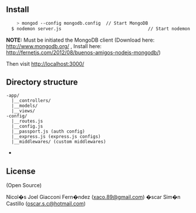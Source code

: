 ## Install
```sh
    > mongod --config mongodb.config  // Start MongoDB
  $ nodemon server.js								  // Start nodemon
```

**NOTE:** Must be initiated the MongoDB client (Download here: http://www.mongodb.org/ , Install here: http://fernetjs.com/2012/08/buenos-amigos-nodejs-mongodb/)

Then visit [http://localhost:3000/](http://localhost:3000/)

## Directory structure
```
-app/
  |__controllers/
  |__models/
  |__views/
-config/
  |__routes.js
  |__config.js
  |__passport.js (auth config)
  |__express.js (express.js configs)
  |__middlewares/ (custom middlewares)
```

-
## License
(Open Source)

Nicol�s Joel Giacconi Fern�ndez (xaco.89@gmail.com)
�scar Sim�n Castillo (oscar.s.c@hotmail.com)
